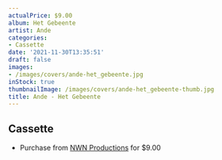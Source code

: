 ```yaml
---
actualPrice: $9.00
album: Het Gebeente
artist: Ande
categories:
- Cassette
date: '2021-11-30T13:35:51'
draft: false
images:
- /images/covers/ande-het_gebeente.jpg
inStock: true
thumbnailImage: /images/covers/ande-het_gebeente-thumb.jpg
title: Ande - Het Gebeente
---
```


## Cassette
* Purchase from [NWN Productions](http://shop.nwnprod.com/index.php?route=product/product&path=73&product_id=18023&sort=pd.name&order=ASC) for $9.00

